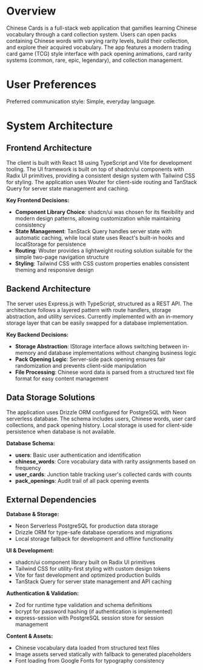 # Overview

Chinese Cards is a full-stack web application that gamifies learning Chinese vocabulary through a card collection system. Users can open packs containing Chinese words with varying rarity levels, build their collection, and explore their acquired vocabulary. The app features a modern trading card game (TCG) style interface with pack opening animations, card rarity systems (common, rare, epic, legendary), and collection management.

# User Preferences

Preferred communication style: Simple, everyday language.

# System Architecture

## Frontend Architecture
The client is built with React 18 using TypeScript and Vite for development tooling. The UI framework is built on top of shadcn/ui components with Radix UI primitives, providing a consistent design system with Tailwind CSS for styling. The application uses Wouter for client-side routing and TanStack Query for server state management and caching.

**Key Frontend Decisions:**
- **Component Library Choice**: shadcn/ui was chosen for its flexibility and modern design patterns, allowing customization while maintaining consistency
- **State Management**: TanStack Query handles server state with automatic caching, while local state uses React's built-in hooks and localStorage for persistence
- **Routing**: Wouter provides a lightweight routing solution suitable for the simple two-page navigation structure
- **Styling**: Tailwind CSS with CSS custom properties enables consistent theming and responsive design

## Backend Architecture
The server uses Express.js with TypeScript, structured as a REST API. The architecture follows a layered pattern with route handlers, storage abstraction, and utility services. Currently implemented with an in-memory storage layer that can be easily swapped for a database implementation.

**Key Backend Decisions:**
- **Storage Abstraction**: IStorage interface allows switching between in-memory and database implementations without changing business logic
- **Pack Opening Logic**: Server-side pack opening ensures fair randomization and prevents client-side manipulation
- **File Processing**: Chinese word data is parsed from a structured text file format for easy content management

## Data Storage Solutions
The application uses Drizzle ORM configured for PostgreSQL with Neon serverless database. The schema includes users, Chinese words, user card collections, and pack opening history. Local storage is used for client-side persistence when database is not available.

**Database Schema:**
- **users**: Basic user authentication and identification
- **chinese_words**: Core vocabulary data with rarity assignments based on frequency
- **user_cards**: Junction table tracking user's collected cards with counts
- **pack_openings**: Audit trail of all pack opening events

## External Dependencies

**Database & Storage:**
- Neon Serverless PostgreSQL for production data storage
- Drizzle ORM for type-safe database operations and migrations
- Local storage fallback for development and offline functionality

**UI & Development:**
- shadcn/ui component library built on Radix UI primitives
- Tailwind CSS for utility-first styling with custom design tokens
- Vite for fast development and optimized production builds
- TanStack Query for server state management and API caching

**Authentication & Validation:**
- Zod for runtime type validation and schema definitions
- bcrypt for password hashing (if authentication is implemented)
- express-session with PostgreSQL session store for session management

**Content & Assets:**
- Chinese vocabulary data loaded from structured text files
- Image assets served statically with fallback to generated placeholders
- Font loading from Google Fonts for typography consistency